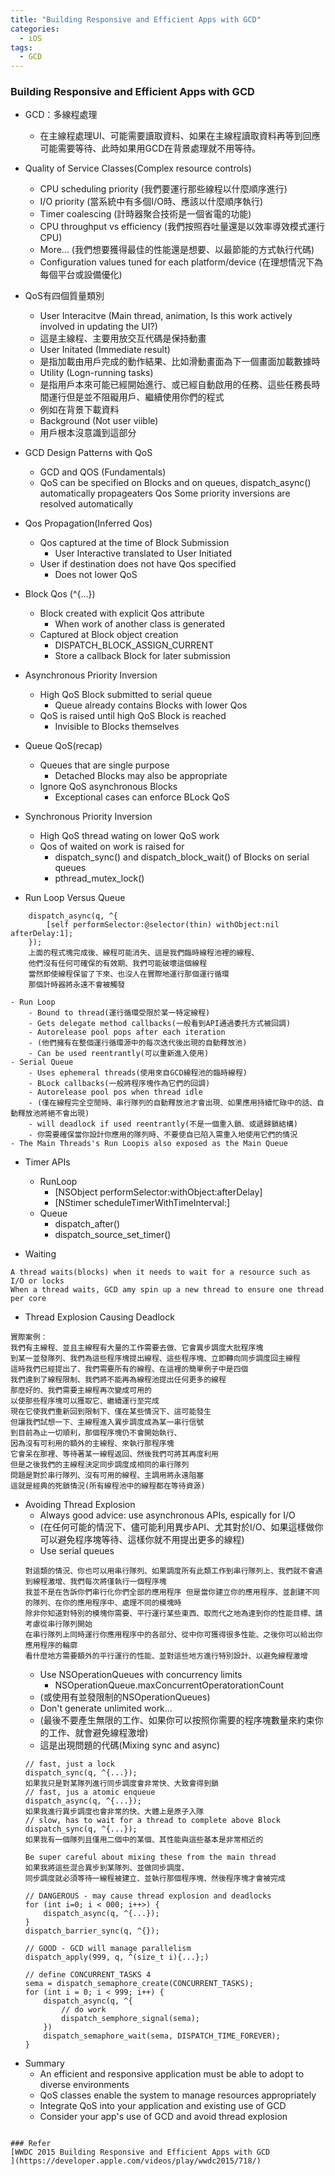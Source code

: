 ```yaml
---
title: "Building Responsive and Efficient Apps with GCD"
categories:
  - iOS
tags:
  - GCD
---
```


### Building Responsive and Efficient Apps with GCD
- GCD：多線程處理
    - 在主線程處理UI、可能需要讀取資料、如果在主線程讀取資料再等到回應可能需要等待、此時如果用GCD在背景處理就不用等待。

- Quality of Service Classes(Complex resource controls)
    - CPU scheduling priority (我們要運行那些線程以什麼順序進行)
    - I/O priority (當系統中有多個I/O時、應該以什麼順序執行)
    - Timer coalescing (計時器聚合技術是一個省電的功能)
    - CPU throughput vs efficiency (我們按照吞吐量還是以效率導效模式運行CPU)
    - More... (我們想要獲得最佳的性能還是想要、以最節能的方式執行代碼)
    - Configuration values tuned for each platform/device (在理想情況下為每個平台或設備優化)

- QoS有四個質量類別
    - User Interacitve (Main thread, animation, Is this work actively involved in updating the UI?)
    - 這是主線程、主要用放交互代碼是保持動畫
    - User Initated (Immediate result)
    - 是指加載由用戶完成的動作結果、比如滑動畫面為下一個畫面加載數據時
    - Utility (Logn-running tasks)
    - 是指用戶本來可能已經開始進行、或已經自動啟用的任務、這些任務長時間運行但是並不阻礙用戶、繼續使用你們的程式
    - 例如在背景下載資料
    - Background (Not user viible)
    - 用戶根本沒意識到這部分

- GCD Design Patterns with QoS
    - GCD and QOS (Fundamentals)
    - QoS can be specified on Blocks and on queues, dispatch_async() automatically propageaters Qos Some priority inversions are resolved automatically

- Qos Propagation(Inferred Qos)
    - Qos captured at the time of Block Submission
        - User Interactive translated to User Initiated
    - User if destination does not have Qos specified
        - Does not lower QoS

- Block Qos (^{...})
    - Block created with explicit Qos attribute
        - When work of another class is generated
    - Captured at Block object creation
        - DISPATCH_BLOCK_ASSIGN_CURRENT
        - Store a callback Block for later submission

- Asynchronous Priority Inversion
    - High QoS Block submitted to serial queue
        - Queue already contains Blocks with lower Qos
    - QoS is raised until high QoS Block is reached
        - Invisible to Blocks themselves

- Queue QoS(recap)
    - Queues that are single purpose
        - Detached Blocks may also be appropriate
    - Ignore QoS asynchronous Blocks
        - Exceptional cases can enforce BLock QoS

- Synchronous Priority Inversion
    - High QoS thread wating on lower QoS work
    - Qos of waited on work is raised for
        - dispatch_sync() and dispatch_block_wait() of Blocks on serial queues
        - pthread_mutex_lock()

- Run Loop Versus Queue
```
    dispatch_async(q, ^{
        [self performSelector:@selector(thin) withObject:nil afterDelay:1];
    });
    上面的程式塊完成後、線程可能消失、這是我們臨時線程池裡的線程、
    他們沒有任何可確保的有效期、我們可能破壞這個線程
    當然即使線程保留了下來、也沒人在實際地運行那個運行循環
    那個計時器將永遠不會被觸發
```
    - Run Loop
        - Bound to thread(運行循環受限於某一特定線程)
        - Gets delegate method callbacks(一般看到API通過委托方式被回調)
        - Autorelease pool pops after each iteration
        - (他們擁有在整個運行循環源中的每次迭代後出現的自動釋放池)
        - Can be used reentrantly(可以重新進入使用)
    - Serial Queue
        - Uses ephemeral threads(使用來自GCD線程池的臨時線程)
        - BLock callbacks(一般將程序塊作為它們的回調)
        - Autorelease pool pos when thread idle
        - (僅在線程完全空閒時、串行隊列的自動釋放池才會出現、如果應用持續忙碌中的話、自動釋放池將絕不會出現)
        - will deadlock if used reentrantly(不是一個重入鎖、或遞歸鎖結構)
        - 你需要確保當你設計你應用的隊列時、不要使自已陷入需重入地使用它們的情況
    - The Main Threads's Run Loopis also exposed as the Main Queue

- Timer APIs
    - RunLoop
        - [NSObject performSelector:withObject:afterDelay]
        - [NStimer scheduleTimerWithTimeInterval:]
    - Queue
        - dispatch_after()
        - dispatch_source_set_timer()

- Waiting
```
A thread waits(blocks) when it needs to wait for a resource such as I/O or locks
When a thread waits, GCD amy spin up a new thread to ensure one thread per core
```

- Thread Explosion Causing Deadlock
```
實際案例：
我們有主線程、並且主線程有大量的工作需要去做、它會異步調度大批程序塊
到某一並發隊列、我們為這些程序塊提出線程、這些程序塊、立即轉向同步調度回主線程
這時我們已經提出了、我們需要所有的線程、在這裡的簡單例子中是四個
我們達到了線程限制、我們將不能再為線程池提出任何更多的線程
那麼好的、我們需要主線程再次變成可用的
以使那些程序塊可以獲取它、繼續運行至完成
現在它使我們重新回到限制下、僅在某些情況下、這可能發生
但讓我們試想一下、主線程進入異步調度成為某一串行信號
到目前為止一切順利，那個程序塊仍不會開始執行、
因為沒有可利用的額外的主線程、來執行那程序塊
它會呆在那裡、等待著某一線程返回、然後我們可將其再度利用
但是之後我們的主線程決定同步調度成相同的串行隊列
問題是對於串行隊列、沒有可用的線程、主調用將永遠阻塞
這就是經典的死鎖情況(所有線程池中的線程都在等待資源)
```
<blockquote class="imgur-embed-pub" lang="en" data-id="a/ilAQPOx" data-context="false" ><a href="//imgur.com/a/ilAQPOx"></a></blockquote><script async src="//s.imgur.com/min/embed.js" charset="utf-8"></script>

- Avoiding Thread Explosion
    - Always good advice: use asynchronous APIs, espically for I/O
    - (在任何可能的情況下、儘可能利用異步API、尤其對於I/O、如果這樣做你可以避免程序塊等待、這樣你就不用提出更多的線程)
    - Use serial queues
    ```
    對這類的情況、你也可以用串行隊列、如果調度所有此類工作到串行隊列上、我們就不會遇到線程激增、我們每次將僅執行一個程序塊
    我並不是在告訴你們串行化你們全部的應用程序 但是當你建立你的應用程序、並創建不同的隊列、在你的應用程序中、處理不同的模塊時
    除非你知道對特別的模塊你需要、平行運行某些東西、取而代之地為達到你的性能目標、請考慮從串行隊列開始
    在串行隊列上同時運行你應用程序中的各部分、從中你可獲得很多性能、之後你可以給出你應用程序的輪廓
    看什麼地方需要額外的平行運行的性能、並對這些地方進行特別設計、以避免線程激增
    ```
    - Use NSOperationQueues with concurrency limits
        - NSOperationQueue.maxConcurrentOperatorationCount
    - (或使用有並發限制的NSOperationQueues)
    - Don't generate unlimited work...
    - (最後不要產生無限的工作、如果你可以按照你需要的程序塊數量來約束你的工作、就會避免線程激增)
    - 這是出現問題的代碼(Mixing sync and async)
    ```
    // fast, just a lock
    dispatch_sync(q, ^{...});
    如果我只是對某隊列進行同步調度會非常快、大致會得到鎖
    // fast, jus a atomic enqueue
    dispatch_async(q, ^{...});
    如果我進行異步調度也會非常的快、大體上是原子入隊
    // slow, has to wait for a thread to complete above Block
    dispatch_sync(q, ^{...});
    如果我有一個隊列且僅用二個中的某個、其性能與這些基本是非常相近的

    Be super careful about mixing these from the main thread
    如果我將這些混合異步到某隊列、並做同步調度、
    同步調度就必須等待一線程被建立、並執行那個程序塊、然後程序塊才會被完成

    // DANGEROUS - may cause thread explosion and deadlocks
    for (int i=0; i < 000; i++>) {
        dispatch_async(q, ^{...});
    }
    dispatch_barrier_sync(q, ^{});

    // GOOD - GCD will manage parallelism
    dispatch_apply(999, q, ^(size_t i){...};)

    // define CONCURRENT_TASKS 4
    sema = dispatch_semaphore_create(CONCURRENT_TASKS);
    for (int i = 0; i < 999; i++) {
        dispatch_async(q, ^{
            // do work
            dispatch_semphore_signal(sema);
        })
        dispatch_semaphore_wait(sema, DISPATCH_TIME_FOREVER);
    }
    ```
- Summary
    - An efficient and responsive application must be able to adopt to diverse environments
    - QoS classes enable the system to manage resources appropriately
    - Integrate QoS into your application and existing use of GCD
    - Consider your app's use of GCD and avoid thread explosion
```

### Refer
[WWDC 2015 Building Responsive and Efficient Apps with GCD
](https://developer.apple.com/videos/play/wwdc2015/718/)